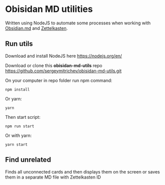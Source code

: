 # Obisidan MD utilities
Written using NodeJS to automate some processes when working with [Obsidian.md](https://obsidian.md/) and [Zettelkasten](https://zettelkasten.de/).

## Run utils
Download and install NodeJS here https://nodejs.org/en/

Download or clone this **obisidan-md-utils** repo https://github.com/sergeymitrichev/obisidan-md-utils.git

On your computer in repo folder run npm command:
```
npm install
```
 Or yarn:
```
yarn
```

Then start script:
```
npm run start
```
Or with yarn:
```
yarn start
```

## Find unrelated
Finds all unconnected cards and then displays them on the screen or saves them in a separate MD file with Zettelkasten ID